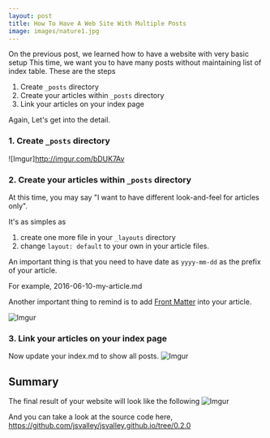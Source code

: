 ```yaml
---
layout: post
title: How To Have A Web Site With Multiple Posts
image: images/nature1.jpg
---
```


On the previous post, we learned how to have a website with very basic setup
This time, we want you to have many posts without maintaining list of index table.
These are the steps
<!--more-->

1. Create `_posts` directory
2. Create your articles within `_posts` directory
3. Link your articles on your index page

Again, Let's get into the detail.

### 1. Create `_posts` directory
  ![Imgur]http://imgur.com/bDUK7Av

### 2. Create your articles within `_posts` directory
At this time, you may say
"I want to have different look-and-feel for articles only".

It's as simples as
 1. create one more file in your `_layouts` directory
 2. change `layout: default` to your own in your article files.

An important thing is that you need to have date as `yyyy-mm-dd` as
the prefix of your article.

For example, 2016-06-10-my-article.md

Another important thing to remind is to add [Front Matter](https://jekyllrb.com/docs/frontmatter/)
into your article.

![Imgur](http://i.imgur.com/Dj2PGIE.png)


### 3. Link your articles on your index page

Now update your index.md to show all posts.
![Imgur](http://i.imgur.com/Ng3kF7s.png)

## Summary
The final result of your website will look like the following
![Imgur](http://i.imgur.com/QebeldH.png)


And you can take a look at the source code here,
https://github.com/jsvalley/jsvalley.github.io/tree/0.2.0







